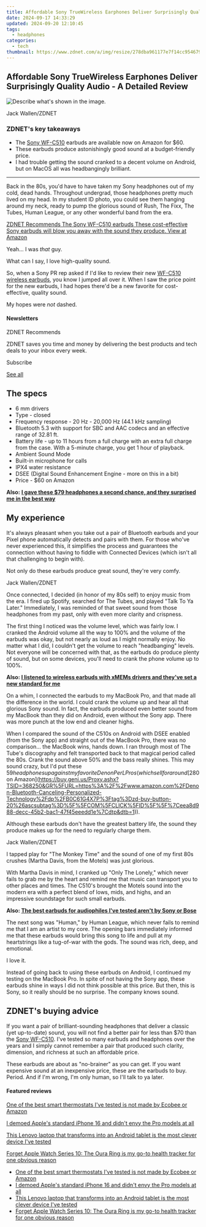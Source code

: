 ```yaml
---
title: Affordable Sony TrueWireless Earphones Deliver Surprisingly Quality Audio - A Detailed Review
date: 2024-09-17 14:33:29
updated: 2024-09-20 12:10:45
tags:
  - headphones
categories:
  - tech
thumbnail: https://www.zdnet.com/a/img/resize/278dba961177e7f14cc954679baba762f9dcd4ff/2024/09/04/c6b3b790-a6a5-430e-854b-5f0cf4229770/c510hero.jpg?width=170&height=96&fit=crop&auto=webp
---
```


## Affordable Sony TrueWireless Earphones Deliver Surprisingly Quality Audio - A Detailed Review

![Describe what's shown in the image.](https://www.zdnet.com/a/img/resize/71abfef0d4fa61e454ae283b9eb8ea4e08460111/2024/09/04/c6b3b790-a6a5-430e-854b-5f0cf4229770/c510hero.jpg?auto=webp&width=1280)

Jack Wallen/ZDNET

### ZDNET's key takeaways

* The [Sony WF-C510](https://buy.geni.us/Proxy.ashx?TSID=368250&GR%5FURL=https%3A%2F%2Fwww.amazon.com%2Fdp%2FB0D9R4GYTN%3Ftag%3Dzd-buy-button-20%26ascsubtag%3D%5F%5FCOM%5FCLICK%5FID%5F%5F%7Ceea8d988-decc-45b2-bac1-47f45eeedd1e%7Cdtp&dtb=1) earbuds are available now on Amazon for $60.
* These earbuds produce astonishingly good sound at a budget-friendly price.
* I had trouble getting the sound cranked to a decent volume on Android, but on MacOS all was headbangingly brilliant.

---

Back in the 80s, you'd have to have taken my Sony headphones out of my cold, dead hands. Throughout undergrad, those headphones pretty much lived on my head. In my student ID photo, you could see them hanging around my neck, ready to pump the glorious sound of Rush, The Fixx, The Tubes, Human League, or any other wonderful band from the era.

[ZDNET Recommends The Sony WF-C510 earbuds These cost-effective Sony earbuds will blow you away with the sound they produce. View at Amazon](https://buy.geni.us/Proxy.ashx?TSID=368250&GR%5FURL=https%3A%2F%2Fwww.amazon.com%2Fdp%2FB0D9R4GYTN%3Ftag%3Dzd-buy-button-20%26ascsubtag%3D%5F%5FCOM%5FCLICK%5FID%5F%5F%7Ceea8d988-decc-45b2-bac1-47f45eeedd1e%7Cdtp&dtb=1)

Yeah… I was _that_ guy.

What can I say, I love high-quality sound.

So, when a Sony PR rep asked if I'd like to review their new [WF-C510 wireless earbuds](https://buy.geni.us/Proxy.ashx?TSID=368250&GR%5FURL=https%3A%2F%2Fwww.amazon.com%2Fdp%2FB0D9R4GYTN%3Ftag%3Dzd-buy-button-20%26ascsubtag%3D%5F%5FCOM%5FCLICK%5FID%5F%5F%7Ceea8d988-decc-45b2-bac1-47f45eeedd1e%7Cdtp&dtb=1), you know I jumped all over it. When I saw the price point for the new earbuds, I had hopes there'd be a new favorite for cost-effective, quality sound.

My hopes were _not_ dashed.

#### Newsletters

ZDNET Recommends

ZDNET saves you time and money by delivering the best products and tech deals to your inbox every week.

 Subscribe

[See all](https://www.zdnet.com/newsletters/)

## The specs

* 6 mm drivers
* Type - closed
* Frequency response - 20 Hz - 20,000 Hz (44.1 kHz sampling)
* Bluetooth 5.3 with support for SBC and AAC codecs and an effective range of 32.81 ft.
* Battery life - up to 11 hours from a full charge with an extra full charge from the case. With a 5-minute charge, you get 1 hour of playback.
* Ambient Sound Mode
* Built-in microphone for calls
* IPX4 water resistance
* DSEE (Digital Sound Enhancement Engine - more on this in a bit)
* Price - $60 on Amazon

**Also:** [**I gave these $79 headphones a second chance, and they surprised me in the best way**](https://www.zdnet.com/article/i-gave-these-79-headphones-a-second-chance-and-they-surprised-me-in-the-best-way/)

## My experience

It's always pleasant when you take out a pair of Bluetooth earbuds and your Pixel phone automatically detects and pairs with them. For those who've never experienced this, it simplifies the process and guarantees the connection without having to fiddle with Connected Devices (which isn't all that challenging to begin with).

Not only do these earbuds produce great sound, they're very comfy.

Jack Wallen/ZDNET

Once connected, I decided (in honor of my 80s self) to enjoy music from the era. I fired up Spotify, searched for The Tubes, and played "Talk To Ya Later." Immediately, I was reminded of that sweet sound from those headphones from my past, only with even more clarity and crispness.

The first thing I noticed was the volume level, which was fairly low. I cranked the Android volume all the way to 100% and the volume of the earbuds was okay, but not nearly as loud as I might normally enjoy. No matter what I did, I couldn't get the volume to reach "headbanging" levels. Not everyone will be concerned with that, as the earbuds do produce plenty of sound, but on some devices, you'll need to crank the phone volume up to 100%. 

**Also: [I listened to wireless earbuds with xMEMs drivers and they've set a new standard for me](https://www.zdnet.com/article/i-listened-to-wireless-earbuds-with-xmems-drivers-and-theyve-set-a-new-standard-for-me/)**

On a whim, I connected the earbuds to my MacBook Pro, and that made all the difference in the world. I could crank the volume up and hear all that glorious Sony sound. In fact, the earbuds produced even better sound from my MacBook than they did on Android, even without the Sony app. There was more punch at the low end and cleaner highs. 

When I compared the sound of the C510s on Android with DSEE enabled (from the Sony app) and straight out of the MacBook Pro, there was no comparison… the MacBook wins, hands down. I ran through most of The Tube's discography and felt transported back to that magical period called the 80s. Crank the sound above 50% and the bass really shines. This may sound crazy, but I'd put these $59 headphones up against my favorite Denon PerL Pros (which sell for around [$280 on Amazon](https://buy.geni.us/Proxy.ashx?TSID=368250&GR%5FURL=https%3A%2F%2Fwww.amazon.com%2FDenon-Bluetooth-Canceling-Personalized-Technology%2Fdp%2FB0C61G4X7P%3Ftag%3Dzd-buy-button-20%26ascsubtag%3D%5F%5FCOM%5FCLICK%5FID%5F%5F%7Ceea8d988-decc-45b2-bac1-47f45eeedd1e%7Cdtp&dtb=1)).

Although these earbuds don't have the greatest battery life, the sound they produce makes up for the need to regularly charge them.

Jack Wallen/ZDNET

I tapped play for "The Monkey Time" and the sound of one of my first 80s crushes (Martha Davis, from the Motels) was just glorious.

With Martha Davis in mind, I cranked up "Only The Lonely," which never fails to grab me by the heart and remind me that music can transport you to other places and times. The C510's brought the Motels sound into the modern era with a perfect blend of lows, mids, and highs, and an impressive soundstage for such small earbuds. 

**Also: [The best earbuds for audiophiles I've tested aren't by Sony or Bose](https://www.zdnet.com/article/the-best-earbuds-for-audiophiles-ive-tested-arent-by-sony-or-bose/)**

The next song was "Human," by Human League, which never fails to remind me that I am an artist to my core. The opening bars immediately informed me that these earbuds would bring this song to life and pull at my heartstrings like a tug-of-war with the gods. The sound was rich, deep, and emotional.

I love it.

Instead of going back to using these earbuds on Android, I continued my testing on the MacBook Pro. In spite of not having the Sony app, these earbuds shine in ways I did not think possible at this price. But then, this is Sony, so it really should be no surprise. The company knows sound.

## ZDNET's buying advice

If you want a pair of brilliant-sounding headphones that deliver a classic (yet up-to-date) sound, you will not find a better pair for less than $70 than the [Sony WF-C510](https://buy.geni.us/Proxy.ashx?TSID=368250&GR%5FURL=https%3A%2F%2Fwww.amazon.com%2Fdp%2FB0D9R4GYTN%3Ftag%3Dzd-buy-button-20%26ascsubtag%3D%5F%5FCOM%5FCLICK%5FID%5F%5F%7Ceea8d988-decc-45b2-bac1-47f45eeedd1e%7Cdtp&dtb=1). I've tested so many earbuds and headphones over the years and I simply cannot remember a pair that produced such clarity, dimension, and richness at such an affordable price. 

These earbuds are about as "no-brainer" as you can get. If you want expensive sound at an inexpensive price, these are the earbuds to buy. Period. And if I'm wrong, I'm only human, so I'll talk to ya later.

#### Featured reviews

[One of the best smart thermostats I've tested is not made by Ecobee or Amazon](https://www.zdnet.com/article/one-of-the-best-smart-thermostats-ive-tested-is-not-made-by-ecobee-or-amazon/ "One of the best smart thermostats I've tested is not made by Ecobee or Amazon")

[I demoed Apple's standard iPhone 16 and didn't envy the Pro models at all](https://www.zdnet.com/article/i-demoed-apples-standard-iphone-16-and-didnt-envy-the-pro-models-at-all/ "I demoed Apple's standard iPhone 16 and didn't envy the Pro models at all")

[This Lenovo laptop that transforms into an Android tablet is the most clever device I've tested](https://www.zdnet.com/article/i-tested-lenovos-windows-laptop-that-doubles-as-an-android-tablet-and-it-has-so-much-potential/ "This Lenovo laptop that transforms into an Android tablet is the most clever device I've tested")

[Forget Apple Watch Series 10: The Oura Ring is my go-to health tracker for one obvious reason](https://www.zdnet.com/article/forget-apple-watch-series-10-the-oura-ring-is-my-go-to-health-tracker-for-one-obvious-reason/ "Forget Apple Watch Series 10: The Oura Ring is my go-to health tracker for one obvious reason")

* [One of the best smart thermostats I've tested is not made by Ecobee or Amazon](https://www.zdnet.com/article/one-of-the-best-smart-thermostats-ive-tested-is-not-made-by-ecobee-or-amazon/ "One of the best smart thermostats I've tested is not made by Ecobee or Amazon")
* [I demoed Apple's standard iPhone 16 and didn't envy the Pro models at all](https://www.zdnet.com/article/i-demoed-apples-standard-iphone-16-and-didnt-envy-the-pro-models-at-all/ "I demoed Apple's standard iPhone 16 and didn't envy the Pro models at all")
* [This Lenovo laptop that transforms into an Android tablet is the most clever device I've tested](https://www.zdnet.com/article/i-tested-lenovos-windows-laptop-that-doubles-as-an-android-tablet-and-it-has-so-much-potential/ "This Lenovo laptop that transforms into an Android tablet is the most clever device I've tested")
* [Forget Apple Watch Series 10: The Oura Ring is my go-to health tracker for one obvious reason](https://www.zdnet.com/article/forget-apple-watch-series-10-the-oura-ring-is-my-go-to-health-tracker-for-one-obvious-reason/ "Forget Apple Watch Series 10: The Oura Ring is my go-to health tracker for one obvious reason")

<ins class="adsbygoogle"
     style="display:block"
     data-ad-format="autorelaxed"
     data-ad-client="ca-pub-7571918770474297"
     data-ad-slot="1223367746"></ins>



<ins class="adsbygoogle"
     style="display:block"
     data-ad-client="ca-pub-7571918770474297"
     data-ad-slot="8358498916"
     data-ad-format="auto"
     data-full-width-responsive="true"></ins>
